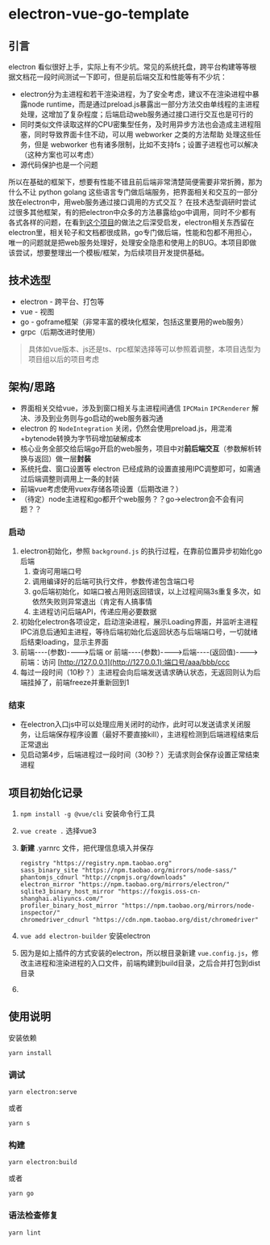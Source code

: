 # electron-vue-go-template

## 引言

electron 看似很好上手，实际上有不少坑。常见的系统托盘，跨平台构建等等根据文档花一段时间测试一下即可，但是前后端交互和性能等有不少坑：

* electron分为主进程和若干渲染进程，为了安全考虑，建议不在渲染进程中暴露node runtime，而是通过preload.js暴露出一部分方法交由单线程的主进程处理，这增加了复杂程度；后端启动web服务通过接口进行交互也是可行的
* 同时类似文件读取这样的CPU密集型任务，及时用异步方法也会造成主进程阻塞，同时导致界面卡住不动，可以用 webworker 之类的方法帮助 处理这些任务，但是 webworker 也有诸多限制，比如不支持fs；设置子进程也可以解决（这种方案也可以考虑）
* 源代码保护也是一个问题

所以在基础的框架下，想要有性能不错且前后端非常清楚简便需要非常折腾，那为什么不让 python golang 这些语言专门做后端服务，把界面相关和交互的一部分放在electron中，用web服务通过接口调用的方式交互？ 在技术选型调研时尝试过很多其他框架，有的把electron中众多的方法暴露给go中调用，同时不少都有各式各样的问题，在看到[这个项目](https://github.com/fyears/electron-python-example)的做法之后深受启发，electron相关东西留在electron里，相关轮子和文档都很成熟，go专门做后端，性能和包都不用担心，唯一的问题就是把web服务处理好，处理安全隐患和使用上的BUG。本项目即做该尝试，想要整理出一个模板/框架，为后续项目开发提供基础。

## 技术选型

* electron - 跨平台、打包等
* vue - 视图
* go - goframe框架（非常丰富的模块化框架，包括这里要用的web服务）
* grpc（后期改进时使用）

> 具体如vue版本、js还是ts、rpc框架选择等可以参照着调整，本项目选型为项目组以后的项目考虑

## 架构/思路

* 界面相关交给vue，涉及到窗口相关与主进程间通信 `IPCMain` `IPCRenderer` 解决、涉及到业务则与go启动的web服务器沟通
* electron 的 `NodeIntegration` 关闭，仍然会使用preload.js，用混淆+bytenode转换为字节码增加破解成本
* 核心业务全部交给后端go开启的web服务，项目中对**前后端交互**（参数解析转换与返回）做一层**封装**
* 系统托盘、窗口设置等 electron 已经成熟的设置直接用IPC调整即可，如需通过后端调整则调用上一条的封装
* 前端vue考虑使用vuex存储各项设置（后期改进？）
* （待定）node主进程和go都开个web服务？？go->electron会不会有问题？？

### 启动

1. electron初始化，参照 `background.js` 的执行过程，在靠前位置异步初始化go后端
   1. 查询可用端口号
   2. 调用编译好的后端可执行文件，参数传递包含端口号
   3. go后端初始化，如端口被占用则返回错误，以上过程间隔3s重复多次，如依然失败则异常退出（肯定有人搞事情
   4. 主进程访问后端API，传递应用必要数据
2. 初始化electron各项设定，启动渲染进程，展示Loading界面，并监听主进程IPC消息后通知主进程，等待后端初始化后返回状态与后端端口号，一切就绪后结束loading，显示主界面
3. 前端----(参数)---->后端 or 前端----(参数)---->后端----(返回值)---->前端：访问 [http://127.0.0.1](http://127.0.0.1):端口号/aaa/bbb/ccc
4. 每过一段时间（10秒？）主进程会向后端发送请求确认状态，无返回则认为后端挂掉了，前端freeze并重新回到1

### 结束

* 在electron入口js中可以处理应用关闭时的动作，此时可以发送请求关闭服务，让后端保存程序设置（最好不要直接kill），主进程检测到后端进程结束后正常退出
* 见启动第4步，后端进程过一段时间（30秒？）无请求则会保存设置正常结束进程

## **项目初始化记录**

1. `npm install -g @vue/cli` 安装命令行工具

2. `vue create .`  选择vue3

3. **新建** .yarnrc 文件，把代理信息填入并保存

   ```
   registry "https://registry.npm.taobao.org"
   sass_binary_site "https://npm.taobao.org/mirrors/node-sass/"
   phantomjs_cdnurl "http://cnpmjs.org/downloads"
   electron_mirror "https://npm.taobao.org/mirrors/electron/"
   sqlite3_binary_host_mirror "https://foxgis.oss-cn-shanghai.aliyuncs.com/"
   profiler_binary_host_mirror "https://npm.taobao.org/mirrors/node-inspector/"
   chromedriver_cdnurl "https://cdn.npm.taobao.org/dist/chromedriver"
   ```

4. `vue add electron-builder` 安装electron

5. 因为是如上插件的方式安装的electron，所以根目录新建 `vue.config.js`，修改主进程和渲染进程的入口文件，前端构建到build目录，之后合并打包到dist目录
6. 

## 使用说明

安装依赖

```
yarn install
```

### 调试

```
yarn electron:serve
```

或者

```
yarn s
```

### 构建

```
yarn electron:build
```

或者

```
yarn go
```

### 语法检查修复

```
yarn lint
```

